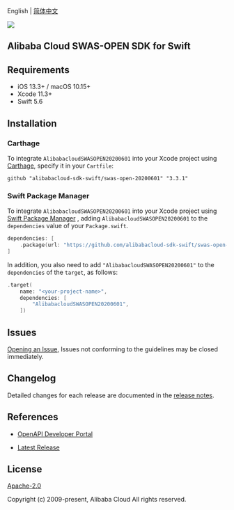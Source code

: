 English | [简体中文](README-CN.md)

![](https://aliyunsdk-pages.alicdn.com/icons/AlibabaCloud.svg)

## Alibaba Cloud SWAS-OPEN SDK for Swift

## Requirements

- iOS 13.3+ / macOS 10.15+
- Xcode 11.3+
- Swift 5.6

## Installation

### Carthage

To integrate `AlibabacloudSWASOPEN20200601` into your Xcode project using [Carthage](https://github.com/Carthage/Carthage), specify it in your `Cartfile`:

```ogdl
github "alibabacloud-sdk-swift/swas-open-20200601" "3.3.1"
```

### Swift Package Manager

To integrate `AlibabacloudSWASOPEN20200601` into your Xcode project using [Swift Package Manager](https://swift.org/package-manager/) , adding `AlibabacloudSWASOPEN20200601` to the `dependencies` value of your `Package.swift`.

```swift
dependencies: [
    .package(url: "https://github.com/alibabacloud-sdk-swift/swas-open-20200601.git", from: "3.3.1")
]
```

In addition, you also need to add `"AlibabacloudSWASOPEN20200601"` to the `dependencies` of the `target`, as follows:

```swift
.target(
    name: "<your-project-name>",
    dependencies: [
        "AlibabacloudSWASOPEN20200601",
    ])
```

## Issues

[Opening an Issue](https://github.com/alibabacloud-sdk-swift/swas-open-20200601/issues/new), Issues not conforming to the guidelines may be closed immediately.

## Changelog

Detailed changes for each release are documented in the [release notes](./ChangeLog.txt).

## References

* [OpenAPI Developer Portal](https://next.api.alibabacloud.com/home)
- [Latest Release](https://github.com/alibabacloud-sdk-swift/swas-open-20200601)

## License

[Apache-2.0](http://www.apache.org/licenses/LICENSE-2.0)

Copyright (c) 2009-present, Alibaba Cloud All rights reserved.
